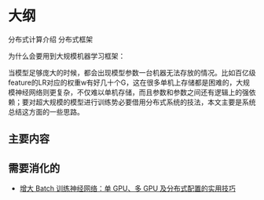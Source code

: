 
# 大纲

分布式计算介绍
分布式框架

为什么会要用到大规模机器学习框架：

当模型足够庞大的时候，都会出现模型参数一台机器无法存放的情况。比如百亿级feature的LR对应的权重w有好几十个G，这在很多单机上存储都是困难的，大规模神经网络则更复杂，不仅难以单机存储，而且参数和参数之间还有逻辑上的强依赖；要对超大规模的模型进行训练势必要借用分布式系统的技法，本文主要是系统总结这方面的一些思路。

## 主要内容



## 需要消化的

- [增大 Batch 训练神经网络：单 GPU、多 GPU 及分布式配置的实用技巧](https://zhuanlan.zhihu.com/p/48035735)
